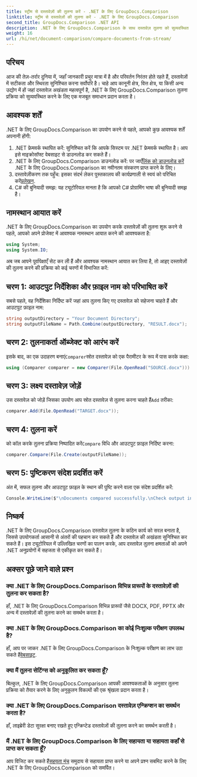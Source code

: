 ```yaml
---
title: स्ट्रीम से दस्तावेज़ों की तुलना करें - .NET के लिए GroupDocs.Comparison
linktitle: स्ट्रीम से दस्तावेज़ों की तुलना करें - .NET के लिए GroupDocs.Comparison
second_title: GroupDocs.Comparison .NET API
description: .NET के लिए GroupDocs.Comparison के साथ दस्तावेज़ तुलना को सुव्यवस्थित करें। दस्तावेज़ों की सहजता से तुलना करें और फ़ाइलों में सटीकता सुनिश्चित करें।
weight: 16
url: /hi/net/document-comparison/compare-documents-from-stream/
---
```

## परिचय
आज की तेज़-तर्रार दुनिया में, जहाँ जानकारी प्रचुर मात्रा में है और परिवर्तन निरंतर होते रहते हैं, दस्तावेज़ों में सटीकता और स्थिरता सुनिश्चित करना सर्वोपरि है। चाहे आप कानूनी क्षेत्र, वित्त क्षेत्र, या किसी अन्य उद्योग में हों जहां दस्तावेज़ अखंडता महत्वपूर्ण है, .NET के लिए GroupDocs.Comparison तुलना प्रक्रिया को सुव्यवस्थित करने के लिए एक मजबूत समाधान प्रदान करता है।
## आवश्यक शर्तें
.NET के लिए GroupDocs.Comparison का उपयोग करने से पहले, आपको कुछ आवश्यक शर्तें अपनानी होंगी:
1. .NET फ्रेमवर्क स्थापित करें: सुनिश्चित करें कि आपके सिस्टम पर .NET फ्रेमवर्क स्थापित है। आप इसे माइक्रोसॉफ्ट वेबसाइट से डाउनलोड कर सकते हैं।
2.  .NET के लिए GroupDocs.Comparison डाउनलोड करें: पर जाएँ[लिंक को डाउनलोड करें](https://releases.groupdocs.com/comparison/net/) .NET के लिए GroupDocs.Comparison का नवीनतम संस्करण प्राप्त करने के लिए।
3.  दस्तावेज़ीकरण तक पहुँच: इसका संदर्भ लेकर पुस्तकालय की कार्यप्रणाली से स्वयं को परिचित करें[प्रलेखन](https://tutorials.groupdocs.com/comparison/net/).
4. C# की बुनियादी समझ: यह ट्यूटोरियल मानता है कि आपको C# प्रोग्रामिंग भाषा की बुनियादी समझ है।

## नामस्थान आयात करें
.NET के लिए GroupDocs.Comparison का उपयोग करके दस्तावेज़ों की तुलना शुरू करने से पहले, आपको अपने प्रोजेक्ट में आवश्यक नामस्थान आयात करने की आवश्यकता है:
```csharp
using System;
using System.IO;
```
अब जब आपने पूर्वापेक्षाएँ सेट कर ली हैं और आवश्यक नामस्थान आयात कर लिया है, तो आइए दस्तावेज़ों की तुलना करने की प्रक्रिया को कई चरणों में विभाजित करें:
## चरण 1: आउटपुट निर्देशिका और फ़ाइल नाम को परिभाषित करें
सबसे पहले, वह निर्देशिका निर्दिष्ट करें जहां आप तुलना किए गए दस्तावेज़ को सहेजना चाहते हैं और आउटपुट फ़ाइल नाम:
```csharp
string outputDirectory = "Your Document Directory";
string outputFileName = Path.Combine(outputDirectory, "RESULT.docx");
```
## चरण 2: तुलनाकर्ता ऑब्जेक्ट को आरंभ करें
 इसके बाद, का एक उदाहरण बनाएं`Comparer`स्रोत दस्तावेज़ को एक पैरामीटर के रूप में पास करके कक्षा:
```csharp
using (Comparer comparer = new Comparer(File.OpenRead("SOURCE.docx")))
```
## चरण 3: लक्ष्य दस्तावेज़ जोड़ें
 उस दस्तावेज़ को जोड़ें जिसका उपयोग आप स्रोत दस्तावेज़ से तुलना करना चाहते हैं`Add` तरीका:
```csharp
comparer.Add(File.OpenRead("TARGET.docx"));
```
## चरण 4: तुलना करें
 को कॉल करके तुलना प्रक्रिया निष्पादित करें`Compare` विधि और आउटपुट फ़ाइल निर्दिष्ट करना:
```csharp
comparer.Compare(File.Create(outputFileName));
```
## चरण 5: पुष्टिकरण संदेश प्रदर्शित करें
अंत में, सफल तुलना और आउटपुट फ़ाइल के स्थान की पुष्टि करने वाला एक संदेश प्रदर्शित करें:
```csharp
Console.WriteLine($"\nDocuments compared successfully.\nCheck output in {outputDirectory}.");
```

## निष्कर्ष
.NET के लिए GroupDocs.Comparison दस्तावेज़ तुलना के कठिन कार्य को सरल बनाता है, जिससे उपयोगकर्ता आसानी से अंतरों की पहचान कर सकते हैं और दस्तावेज़ की अखंडता सुनिश्चित कर सकते हैं। इस ट्यूटोरियल में उल्लिखित चरणों का पालन करके, आप दस्तावेज़ तुलना क्षमताओं को अपने .NET अनुप्रयोगों में सहजता से एकीकृत कर सकते हैं।
## अक्सर पूछे जाने वाले प्रश्न
### क्या .NET के लिए GroupDocs.Comparison विभिन्न प्रारूपों के दस्तावेज़ों की तुलना कर सकता है?
हाँ, .NET के लिए GroupDocs.Comparison विभिन्न प्रारूपों जैसे DOCX, PDF, PPTX और अन्य में दस्तावेज़ों की तुलना करने का समर्थन करता है।
### क्या .NET के लिए GroupDocs.Comparison का कोई निःशुल्क परीक्षण उपलब्ध है?
 हाँ, आप पर जाकर .NET के लिए GroupDocs.Comparison के निःशुल्क परीक्षण का लाभ उठा सकते हैं[वेबसाइट](https://releases.groupdocs.com/).
### क्या मैं तुलना सेटिंग्स को अनुकूलित कर सकता हूँ?
बिल्कुल, .NET के लिए GroupDocs.Comparison आपकी आवश्यकताओं के अनुसार तुलना प्रक्रिया को तैयार करने के लिए अनुकूलन विकल्पों की एक श्रृंखला प्रदान करता है।
### क्या .NET के लिए GroupDocs.Comparison दस्तावेज़ एन्क्रिप्शन का समर्थन करता है?
हाँ, लाइब्रेरी डेटा सुरक्षा बनाए रखते हुए एन्क्रिप्टेड दस्तावेज़ों की तुलना करने का समर्थन करती है।
### मैं .NET के लिए GroupDocs.Comparison के लिए सहायता या सहायता कहाँ से प्राप्त कर सकता हूँ?
 आप विजिट कर सकते हैं[सहयता मंच](https://forum.groupdocs.com/c/comparison/12) समुदाय से सहायता प्राप्त करने या अपने प्रश्न सबमिट करने के लिए .NET के लिए GroupDocs.Comparison को समर्पित।